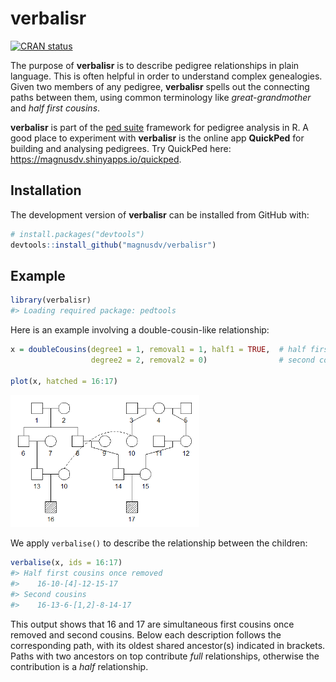 
<!-- README.md is generated from README.Rmd. Please edit that file -->

# verbalisr

<!-- badges: start -->

[![CRAN
status](https://www.r-pkg.org/badges/version/verbalisr)](https://CRAN.R-project.org/package=verbalisr)
<!-- badges: end -->

The purpose of **verbalisr** is to describe pedigree relationships in
plain language. This is often helpful in order to understand complex
genealogies. Given two members of any pedigree, **verbalisr** spells out
the connecting paths between them, using common terminology like
*great-grandmother* and *half first cousins*.

**verbalisr** is part of the [ped
suite](https://magnusdv.github.io/pedsuite/) framework for pedigree
analysis in R. A good place to experiment with **verbalisr** is the
online app **QuickPed** for building and analysing pedigrees. Try
QuickPed here: <https://magnusdv.shinyapps.io/quickped>.

## Installation

The development version of **verbalisr** can be installed from GitHub
with:

``` r
# install.packages("devtools")
devtools::install_github("magnusdv/verbalisr")
```

## Example

``` r
library(verbalisr)
#> Loading required package: pedtools
```

Here is an example involving a double-cousin-like relationship:

``` r
x = doubleCousins(degree1 = 1, removal1 = 1, half1 = TRUE,  # half first cousins once removed
                  degree2 = 2, removal2 = 0)                # second cousins

plot(x, hatched = 16:17)
```

<img src="man/figures/README-dblcous-1.png" width="60%" />

We apply `verbalise()` to describe the relationship between the
children:

``` r
verbalise(x, ids = 16:17)
#> Half first cousins once removed
#>    16-10-[4]-12-15-17
#> Second cousins
#>    16-13-6-[1,2]-8-14-17
```

This output shows that 16 and 17 are simultaneous first cousins once
removed and second cousins. Below each description follows the
corresponding path, with its oldest shared ancestor(s) indicated in
brackets. Paths with two ancestors on top contribute *full*
relationships, otherwise the contribution is a *half* relationship.
